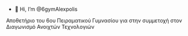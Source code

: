 - 👋 Hi, I’m @6gymAlexpolis


<!---
6gymAlexpolis/6gymAlexpolis is a ✨ special ✨ repository because its `README.md` (this file) appears on your GitHub profile.
You can click the Preview link to take a look at your changes.
--->Αποθετήριο του 6ου Πειραματικού Γυμνασίου  για στην συμμετοχή στον Διαγωνισμό  Ανοιχτών Τεχνολογιών
